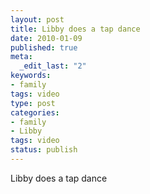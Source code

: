 ```yaml
--- 
layout: post
title: Libby does a tap dance
date: 2010-01-09
published: true
meta: 
  _edit_last: "2"
keywords: 
- family
tags: video
type: post
categories: 
- family
- Libby
tags: video
status: publish
---
```

Libby does a tap dance
